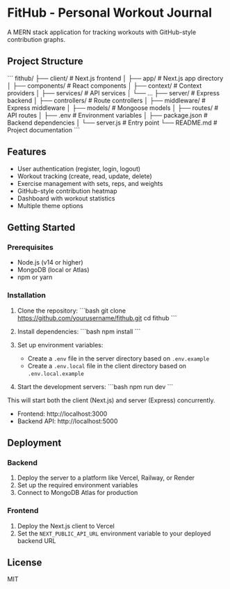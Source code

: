 # FitHub - Personal Workout Journal

A MERN stack application for tracking workouts with GitHub-style contribution graphs.

## Project Structure

\`\`\`
fithub/
├── client/               # Next.js frontend
│   ├── app/              # Next.js app directory
│   ├── components/       # React components
│   ├── context/          # Context providers
│   ├── services/         # API services
│   └── ...
├── server/               # Express backend
│   ├── controllers/      # Route controllers
│   ├── middleware/       # Express middleware
│   ├── models/           # Mongoose models
│   ├── routes/           # API routes
│   ├── .env              # Environment variables
│   ├── package.json      # Backend dependencies
│   └── server.js         # Entry point
└── README.md             # Project documentation
\`\`\`

## Features

- User authentication (register, login, logout)
- Workout tracking (create, read, update, delete)
- Exercise management with sets, reps, and weights
- GitHub-style contribution heatmap
- Dashboard with workout statistics
- Multiple theme options

## Getting Started

### Prerequisites

- Node.js (v14 or higher)
- MongoDB (local or Atlas)
- npm or yarn

### Installation

1. Clone the repository:
\`\`\`bash
git clone https://github.com/yourusername/fithub.git
cd fithub
\`\`\`

2. Install dependencies:
\`\`\`bash
npm install
\`\`\`

3. Set up environment variables:
   - Create a `.env` file in the server directory based on `.env.example`
   - Create a `.env.local` file in the client directory based on `.env.local.example`

4. Start the development servers:
\`\`\`bash
npm run dev
\`\`\`

This will start both the client (Next.js) and server (Express) concurrently.

- Frontend: http://localhost:3000
- Backend API: http://localhost:5000

## Deployment

### Backend

1. Deploy the server to a platform like Vercel, Railway, or Render
2. Set up the required environment variables
3. Connect to MongoDB Atlas for production

### Frontend

1. Deploy the Next.js client to Vercel
2. Set the `NEXT_PUBLIC_API_URL` environment variable to your deployed backend URL

## License

MIT
